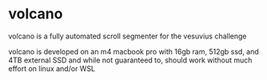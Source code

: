 # volcano

volcano is a fully automated scroll segmenter for the vesuvius challenge

volcano is developed on an m4 macbook pro with 16gb ram, 512gb ssd, and 4TB external SSD and while not guaranteed to, should work without much effort on linux and/or WSL